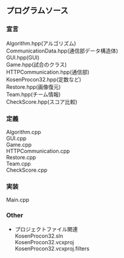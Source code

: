## プログラムソース
### 宣言
Algorithm.hpp(アルゴリズム)  
CommunicationData.hpp(通信部データ構造体)  
GUI.hpp(GUI)  
Game.hpp(試合のクラス)  
HTTPCommunication.hpp(通信部)  
KosenProcon32.hpp(定数など)  
Restore.hpp(画像復元)  
Team.hpp(チーム情報)  
CheckScore.hpp(スコア比較)    

### 定義
Algorithm.cpp  
GUI.cpp  
Game.cpp  
HTTPCommunication.cpp  
Restore.cpp  
Team.cpp  
CheckScore.cpp  

### 実装
Main.cpp  

### Other
* プロジェクトファイル関連  
KosenProcon32.sln  
KosenProcon32.vcxproj  
KosenProcon32.vcxproj.filters  

